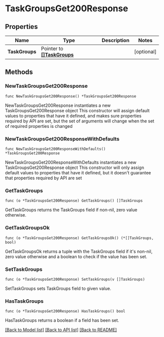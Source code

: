 # TaskGroupsGet200Response

## Properties

Name | Type | Description | Notes
------------ | ------------- | ------------- | -------------
**TaskGroups** | Pointer to [**[]TaskGroups**](TaskGroups.md) |  | [optional] 

## Methods

### NewTaskGroupsGet200Response

`func NewTaskGroupsGet200Response() *TaskGroupsGet200Response`

NewTaskGroupsGet200Response instantiates a new TaskGroupsGet200Response object
This constructor will assign default values to properties that have it defined,
and makes sure properties required by API are set, but the set of arguments
will change when the set of required properties is changed

### NewTaskGroupsGet200ResponseWithDefaults

`func NewTaskGroupsGet200ResponseWithDefaults() *TaskGroupsGet200Response`

NewTaskGroupsGet200ResponseWithDefaults instantiates a new TaskGroupsGet200Response object
This constructor will only assign default values to properties that have it defined,
but it doesn't guarantee that properties required by API are set

### GetTaskGroups

`func (o *TaskGroupsGet200Response) GetTaskGroups() []TaskGroups`

GetTaskGroups returns the TaskGroups field if non-nil, zero value otherwise.

### GetTaskGroupsOk

`func (o *TaskGroupsGet200Response) GetTaskGroupsOk() (*[]TaskGroups, bool)`

GetTaskGroupsOk returns a tuple with the TaskGroups field if it's non-nil, zero value otherwise
and a boolean to check if the value has been set.

### SetTaskGroups

`func (o *TaskGroupsGet200Response) SetTaskGroups(v []TaskGroups)`

SetTaskGroups sets TaskGroups field to given value.

### HasTaskGroups

`func (o *TaskGroupsGet200Response) HasTaskGroups() bool`

HasTaskGroups returns a boolean if a field has been set.


[[Back to Model list]](../README.md#documentation-for-models) [[Back to API list]](../README.md#documentation-for-api-endpoints) [[Back to README]](../README.md)


